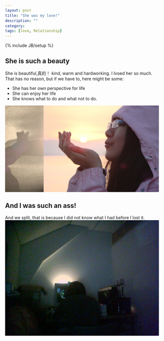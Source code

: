 ```yaml
---
layout: post
title: "She was my love!"
description: ""
category: 
tags: [love, Relationship]
---
```

{% include JB/setup %}

## She is such a beauty

She is beautiful,真的！ kind, warm and hardworking. I lvoed her so much.
That has no reason, but if we have to, here might be some:
 - She has her own perspective for life
 - She can enjoy her life
 - She knows what to do and what not to do.

![Isn't she beautiful!?][niboo]

## And I was such an ass!

And we split, that is because I did not know what I had before I 
lost it.
![I was just mirerable][me]


[niboo]: /_media/Kissing_the_Sun_light.jpg "Niboo"
[me]: /_media/Lab.jpg  "Me in te lab"
